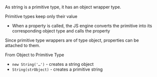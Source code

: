 As string is a primitive type, it has an object wrapper type.

Primitive types keep only their value
  - When a property is called, the JS engine converts the primitive into its corresponding object type and calls the property

Since primitive type wrappers are of type object, properties can be attached to them.

From Object to Primitive Type
  - `new String('…')` - creates a string object
  - `String(strObject)` - creates a primitive string